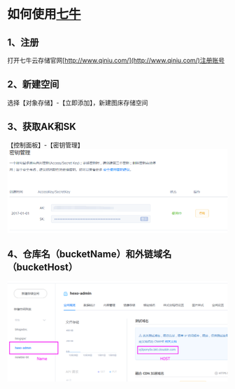 
# 如何使用[七牛](http://www.qiniu.com/)

## 1、注册
打开七牛云存储官网[http://www.qiniu.com/](http://www.qiniu.com/)注册账号

## 2、新建空间
选择【对象存储】-【立即添加】，新建图床存储空间

## 3、获取AK和SK
【控制面板】-【密钥管理】
![](images/1.png)

## 4、仓库名（bucketName）和外链域名（bucketHost）
![](images/2.png)